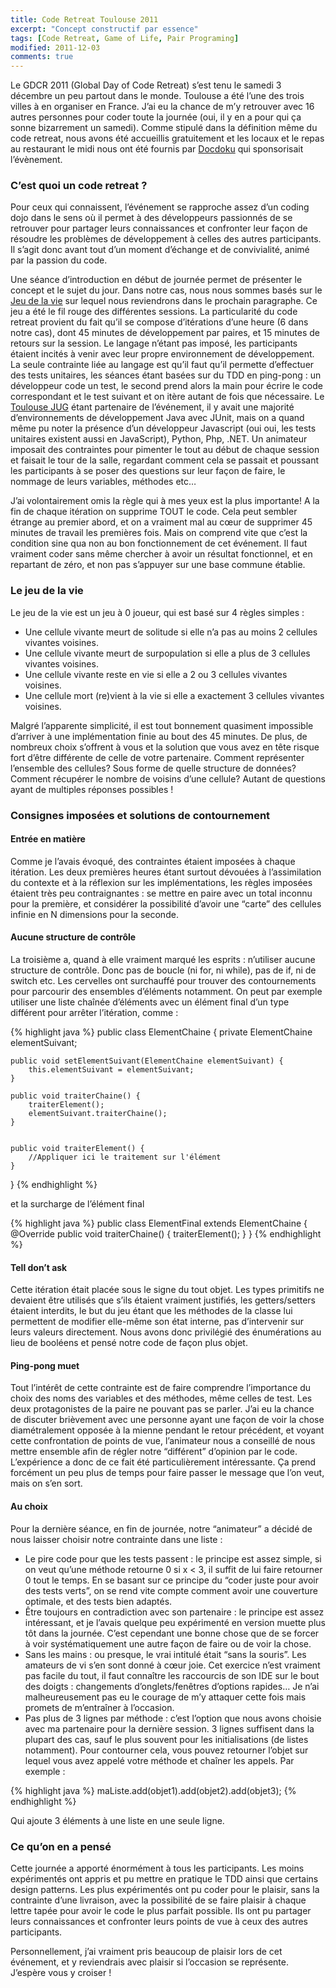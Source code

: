 ```yaml
---
title: Code Retreat Toulouse 2011
excerpt: "Concept constructif par essence"
tags: [Code Retreat, Game of Life, Pair Programing]
modified: 2011-12-03
comments: true
---
```


Le GDCR 2011 (Global Day of Code Retreat) s’est tenu le samedi 3 décembre un peu partout dans le monde. Toulouse a été l’une des trois villes à en organiser en France. J’ai eu la chance de m’y retrouver avec 16 autres personnes pour coder toute la journée (oui, il y en a pour qui ça sonne bizarrement un samedi). Comme stipulé dans la définition même du code retreat, nous avons été accueillis gratuitement et les locaux et le repas au restaurant le midi nous ont été fournis par [Docdoku](http://www.docdoku.com/) qui sponsorisait l’évènement.

### C’est quoi un code retreat ?

Pour ceux qui connaissent, l’événement se rapproche assez d’un coding dojo dans le sens où il permet à des développeurs passionnés de se retrouver pour partager leurs connaissances et confronter leur façon de résoudre les problèmes de développement à celles des autres participants. Il s’agit donc avant tout d’un moment d’échange et de convivialité, animé par la passion du code.

Une séance d’introduction en début de journée permet de présenter le concept et le sujet du jour. Dans notre cas, nous nous sommes basés sur le [Jeu de la vie](http://fr.wikipedia.org/wiki/Jeu_de_la_vie) sur lequel nous reviendrons dans le prochain paragraphe. Ce jeu a été le fil rouge des différentes sessions.
La particularité du code retreat provient du fait qu’il se compose d’itérations d’une heure (6 dans notre cas), dont 45 minutes de développement par paires, et 15 minutes de retours sur la session. Le langage n’étant pas imposé, les participants étaient incités à venir avec leur propre environnement de développement. La seule contrainte liée au langage est qu’il faut qu’il permette d’effectuer des tests unitaires, les séances étant basées sur du TDD en ping-pong : un développeur code un test, le second prend alors la main pour écrire le code correspondant et le test suivant et on itère autant de fois que nécessaire.
Le [Toulouse JUG](http://toulousejug.org/) étant partenaire de l’événement, il y avait une majorité d’environnements de développement Java avec JUnit, mais on a quand même pu noter la présence d’un développeur Javascript (oui oui, les tests unitaires existent aussi en JavaScript), Python, Php, .NET.
Un animateur imposait des contraintes pour pimenter le tout au début de chaque session et faisait le tour de la salle, regardant comment cela se passait et poussant les participants à se poser des questions sur leur façon de faire, le nommage de leurs variables, méthodes etc…

J’ai volontairement omis la règle qui à mes yeux est la plus importante! A la fin de chaque itération on supprime TOUT le code. Cela peut sembler étrange au premier abord, et on a vraiment mal au cœur de supprimer 45 minutes de travail les premières fois. Mais on comprend vite que c’est la condition sine qua non au bon fonctionnement de cet événement. Il faut vraiment coder sans même chercher à avoir un résultat fonctionnel, et en repartant de zéro, et non pas s’appuyer sur une base commune établie.

### Le jeu de la vie

Le jeu de la vie est un jeu à 0 joueur, qui est basé sur 4 règles simples :

* Une cellule vivante meurt de solitude si elle n’a pas au moins 2 cellules vivantes voisines.
* Une cellule vivante meurt de surpopulation si elle a plus de 3 cellules vivantes voisines.
* Une cellule vivante reste en vie si elle a 2 ou 3 cellules vivantes voisines.
* Une cellule mort (re)vient à la vie si elle a exactement 3 cellules vivantes voisines.

Malgré l’apparente simplicité, il est tout bonnement quasiment impossible d’arriver à une implémentation finie au bout des 45 minutes. De plus, de nombreux choix s’offrent à vous et la solution que vous avez en tête risque fort d’être différente de celle de votre partenaire. Comment représenter l’ensemble des cellules? Sous forme de quelle structure de données? Comment récupérer le nombre de voisins d’une cellule? Autant de questions ayant de multiples réponses possibles !

### Consignes imposées et solutions de contournement

#### Entrée en matière

Comme je l’avais évoqué, des contraintes étaient imposées à chaque itération. Les deux premières heures étant surtout dévouées à l’assimilation du contexte et à la réflexion sur les implémentations, les règles imposées étaient très peu contraignantes : se mettre en paire avec un total inconnu pour la première, et considérer la possibilité d’avoir une “carte” des cellules infinie en N dimensions pour la seconde.

#### Aucune structure de contrôle

La troisième a, quand à elle vraiment marqué les esprits : n’utiliser aucune structure de contrôle. Donc pas de boucle (ni for, ni while), pas de if, ni de switch etc.
Les cervelles ont surchauffé pour trouver des contournements pour parcourir des ensembles d’éléments notamment. On peut par exemple utiliser une liste chaînée d’éléments avec un élément final d’un type différent pour arrêter l’itération, comme :

{% highlight java %}
public class ElementChaine {
	private ElementChaine elementSuivant;

	public void setElementSuivant(ElementChaine elementSuivant) {
		this.elementSuivant = elementSuivant;
	}

	public void traiterChaine() {
		traiterElement();
		elementSuivant.traiterChaine();
	}


	public void traiterElement() {
		//Appliquer ici le traitement sur l'élément
	}
}
{% endhighlight %}

et la surcharge de l’élément final

{% highlight java %}
public class ElementFinal extends ElementChaine {
	@Override
	public void traiterChaine() {
		traiterElement();
	}
}
{% endhighlight %}

#### Tell don’t ask

Cette itération était placée sous le signe du tout objet. Les types primitifs ne devaient être utilisés que s’ils étaient vraiment justifiés, les getters/setters étaient interdits, le but du jeu étant que les méthodes de la classe lui permettent de modifier elle-même son état interne, pas d’intervenir sur leurs valeurs directement.
Nous avons donc privilégié des énumérations au lieu de booléens et pensé notre code de façon plus objet.

#### Ping-pong muet

Tout l’intérêt de cette contrainte est de faire comprendre l’importance du choix des noms des variables et des méthodes, même celles de test. Les deux protagonistes de la paire ne pouvant pas se parler. J’ai eu la chance de discuter brièvement avec une personne ayant une façon de voir la chose diamétralement opposée à la mienne pendant le retour précédent, et voyant cette confrontation de points de vue, l’animateur nous a conseillé de nous mettre ensemble afin de régler notre “différent” d’opinion par le code.
L’expérience a donc de ce fait été particulièrement intéressante. Ça prend forcément un peu plus de temps pour faire passer le message que l’on veut, mais on s’en sort.

#### Au choix

Pour la dernière séance, en fin de journée, notre “animateur” a décidé de nous laisser choisir notre contrainte dans une liste :

* Le pire code pour que les tests passent : le principe est assez simple, si on veut qu’une méthode retourne 0 si x < 3, il suffit de lui faire retourner 0 tout le temps. En se basant sur ce principe du “coder juste pour avoir des tests verts”, on se rend vite compte comment avoir une couverture optimale, et des tests bien adaptés.
* Être toujours en contradiction avec son partenaire : le principe est assez intéressant, et je l’avais quelque peu expérimenté en version muette plus tôt dans la journée. C’est cependant une bonne chose que de se forcer à voir systématiquement une autre façon de faire ou de voir la chose.
* Sans les mains : ou presque, le vrai intitulé était “sans la souris”. Les amateurs de vi s’en sont donné à cœur joie. Cet exercice n’est vraiment pas facile du tout, il faut connaître les raccourcis de son IDE sur le bout des doigts : changements d’onglets/fenêtres d’options rapides… Je n’ai malheureusement pas eu le courage de m’y attaquer cette fois mais promets de m’entraîner à l’occasion.
* Pas plus de 3 lignes par méthode : c’est l’option que nous avons choisie avec ma partenaire pour la dernière session. 3 lignes suffisent dans la plupart des cas, sauf le plus souvent pour les initialisations (de listes notamment). Pour contourner cela, vous pouvez retourner l’objet sur lequel vous avez appelé votre méthode et chaîner les appels. Par exemple :

{% highlight java %}
maListe.add(objet1).add(objet2).add(objet3);
{% endhighlight %}

Qui ajoute 3 éléments à une liste en une seule ligne.

### Ce qu’on en a pensé

Cette journée a apporté énormément à tous les participants. Les moins expérimentés ont appris et pu mettre en pratique le TDD ainsi que certains design patterns. Les plus expérimentés ont pu coder pour le plaisir, sans la contrainte d’une livraison, avec la possibilité de se faire plaisir à chaque lettre tapée pour avoir le code le plus parfait possible. Ils ont pu partager leurs connaissances et confronter leurs points de vue à ceux des autres participants.

Personnellement, j’ai vraiment pris beaucoup de plaisir lors de cet événement, et y reviendrais avec plaisir si l’occasion se représente. J’espère vous y croiser !